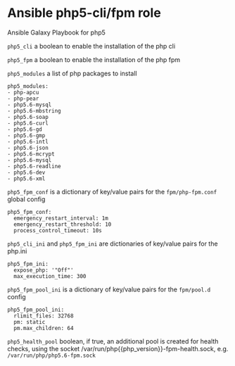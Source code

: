 
# Ansible php5-cli/fpm role

Ansible Galaxy Playbook for php5

`php5_cli` a boolean to enable the installation of the php cli

`php5_fpm` a boolean to enable the installation of the php fpm

`php5_modules` a list of php packages to install

    php5_modules:
    - php-apcu
    - php-pear
    - php5.6-mysql
    - php5.6-mbstring
    - php5.6-soap
    - php5.6-curl
    - php5.6-gd
    - php5.6-gmp
    - php5.6-intl
    - php5.6-json
    - php5.6-mcrypt
    - php5.6-mysql
    - php5.6-readline
    - php5.6-dev
    - php5.6-xml

`php5_fpm_conf` is a dictionary of key/value pairs for the `fpm/php-fpm.conf` global config

    php5_fpm_conf:
      emergency_restart_interval: 1m
      emergency_restart_threshold: 10
      process_control_timeout: 10s

`php5_cli_ini` and `php5_fpm_ini` are dictionaries of key/value pairs for the php.ini

    php5_fpm_ini:
      expose_php: '"Off"'
      max_execution_time: 300

`php5_fpm_pool_ini` is a dictionary of key/value pairs for the `fpm/pool.d` config

    php5_fpm_pool_ini:
      rlimit_files: 32768
      pm: static
      pm.max_children: 64

`php5_health_pool` boolean, if true, an additional pool is created for health
checks, using the socket /var/run/php{{php_version}}-fpm-health.sock, e.g.
`/var/run/php/php5.6-fpm.sock`